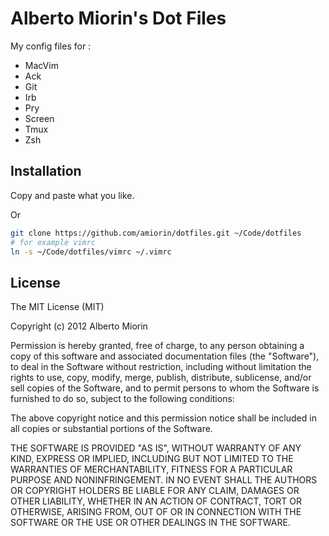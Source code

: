 # Alberto Miorin's Dot Files
My config files for :

* MacVim
* Ack
* Git
* Irb
* Pry
* Screen
* Tmux
* Zsh

## Installation
Copy and paste what you like.

Or
```bash
git clone https://github.com/amiorin/dotfiles.git ~/Code/dotfiles
# for example vimrc
ln -s ~/Code/dotfiles/vimrc ~/.vimrc
```
## License

The MIT License (MIT)

Copyright (c) 2012 Alberto Miorin

Permission is hereby granted, free of charge, to any person obtaining a copy of this software and associated documentation files (the "Software"), to deal in the Software without restriction, including without limitation the rights to use, copy, modify, merge, publish, distribute, sublicense, and/or sell copies of the Software, and to permit persons to whom the Software is furnished to do so, subject to the following conditions:

The above copyright notice and this permission notice shall be included in all copies or substantial portions of the Software.

THE SOFTWARE IS PROVIDED "AS IS", WITHOUT WARRANTY OF ANY KIND, EXPRESS OR IMPLIED, INCLUDING BUT NOT LIMITED TO THE WARRANTIES OF MERCHANTABILITY, FITNESS FOR A PARTICULAR PURPOSE AND NONINFRINGEMENT. IN NO EVENT SHALL THE AUTHORS OR COPYRIGHT HOLDERS BE LIABLE FOR ANY CLAIM, DAMAGES OR OTHER LIABILITY, WHETHER IN AN ACTION OF CONTRACT, TORT OR OTHERWISE, ARISING FROM, OUT OF OR IN CONNECTION WITH THE SOFTWARE OR THE USE OR OTHER DEALINGS IN THE SOFTWARE.
